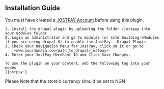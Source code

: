 ## Installation Guide ##

You must have created a [JOSTPAY Account](https://jostpay.com/) before using this plugin.

	1. Install the drupal plugin by uploading the folder /jostpay into your modules folder
	2. Login as administrator and go to modules (or Site Building->Modules if you are using drupal 6) to enable the JostPay - Drupal Plugin
	3. Check your Navigation Menu for JostPay, click on it or go to
		~www.yourdomain.com/path_to_drupal/jostpay~
	4. Enter your JostPay Merchant ID and Click Save Changes.

	To use the plugin on your content, add the following tag into your nodes
	{jostpay }
Please Note that the store's currency should be set to NGN